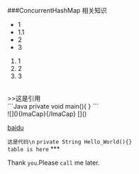 ###ConcurrentHashMap 相关知识
* 1
* 1.1
* 2
* 3
1. 1
2. 2
3. 3
<br>
>>这是引用
<br>
```Java
private void main(){
}
```
<br>
![](){ImaCap}{/ImaCap}
[]()

[baidu](http://baidu.com "悬停")

`这是代码\n`
	`private String Hello_World(){}`<br>
	`table is here`
	***

Thank `you`.Please `call` me later.